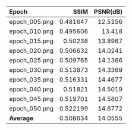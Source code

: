 | Epoch         |     SSIM |   PSNR(dB) |
|:--------------|---------:|-----------:|
| epoch_005.png | 0.481647 |    12.5156 |
| epoch_010.png | 0.495606 |    13.418  |
| epoch_015.png | 0.50238  |    13.8967 |
| epoch_020.png | 0.506632 |    14.0241 |
| epoch_025.png | 0.509765 |    14.1366 |
| epoch_030.png | 0.513873 |    14.3369 |
| epoch_035.png | 0.516331 |    14.4677 |
| epoch_040.png | 0.51821  |    14.5019 |
| epoch_045.png | 0.519701 |    14.5807 |
| epoch_050.png | 0.522199 |    14.6772 |
| **Average**   | 0.508634 |    14.0555 |